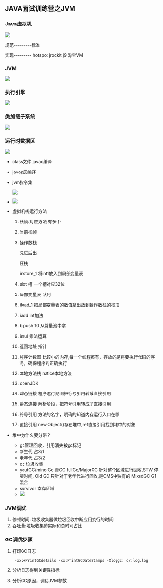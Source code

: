 ## JAVA面试训练营之JVM

### Java虚拟机

![](pic/1.png)

规范---------标准

实现--------- hotspot  jrockit  j9  淘宝VM 



### JVM

![](pic/2.png)

### 执行引擎

![](pic/3.png)

### 类加载子系统

![](pic/4.png)

### 运行时数据区

![](pic/5.png)

- class文件 javac编译

- javap反编译

- jvm指令集

  ![](pic/6.png)

- ![](pic/7.png)

- 虚拟机栈运行方法

  1. 栈帧:对应方法,有多个

  2. 当前栈帧

  3. 操作数栈

     先进后出

     压栈

     instore_1 将int1放入到局部变量表

  4. slot 槽 一个槽对应32位

  5. 局部变量表 队列

  6. iload_1  把局部变量表的数值拿出放到操作数栈的栈顶

  7. iadd  int加法

  8. bipush 10  从常量池中拿

  9. imul 乘法运算

  10. 返回地址 指针

  11. 程序计数器 比较小的内存,每一个线程都有，存放的是将要执行代码的序号，确保程序的正确执行

  12. 本地方法栈  natice本地方法

  13. openJDK 

  14. 动态链接 程序运行期间把符号引用转成直接引用

  15. 静态连接  解析阶段，把符号引用转成了直接引用

  16. 符号引用 方法的名字，明确的知道内存运行入口在哪 

  17. 直接引用 new Object()存在堆中,ref直接引用找到堆中的对象

- 堆中为什么要分带？

  - gc管理回收，引用消失被gc标记
  - 新生代 占3/1
  - 老年代 占3/2
  - gc 垃圾收集
  - youtGC/minorGc 青GC  fullGc/MajorGC 针对整个区域进行回收,STW 停顿时间,  Old GC 只针对于老年代进行回收,是CMS中独有的 MixedGC G1混合
  - survivor 幸存区域
  - ![](pic/8.png)

### JVM调优

1. 停顿时间: 垃圾收集器做垃圾回收中断应用执行的时间
2. 吞吐量:垃圾收集的实际和总时间占比

### GC调优步骤

1. 打印GC日志

   ```
    -xx:+PrintGCdetails -xx:PrintGCDateStamps -Xloggc: c/:log.log
   ```

   

2. 分析日志得到关键性指标

3. 分析GC原因，调优JVM参数



